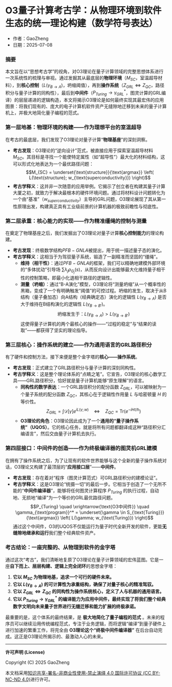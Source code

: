 # **O3量子计算考古学：从物理环境到软件生态的统一理论构建（数学符号表达）**

- 作者：GaoZheng
- 日期：2025-07-08

### 摘要

本文旨在以“思想考古学”的视角，对O3理论在量子计算领域的完整思想体系进行一次系统性的梳理与审视。通过发掘其从最底层的**物理环境**（$M_{SC}$，室温超导材料），到**核心控制**（$L(\gamma_{B \to A})$，坍缩阈值），再到**操作系统**（$Z_{GRL} \Leftrightarrow Z_{QC}$，路径积分与量子计算的同构性），最后到**中间件**（$P_{Turing} \to \gamma_{GRL}^*$，图灵计算的GRL编译）的层层递进的逻辑构造，本文将揭示O3理论是如何最终实现其最宏伟的应用图景：将我们现有的、庞大的电子计算机软件资产无缝隙地迁移到未来的量子计算机上，并极大地简化量子编程的范式。

### 第一层地基：物理环境的构建——作为理想平台的室温超导

在考古的最底层，我们发现了O3理论对量子计算“**物理基座**”的深刻洞察。

* **考古发现**：O3理论的“逆向设计”范式，被直接应用于探索室温超导材料 $M_{SC}$。其目标是寻找一个能使特定属性（如“超导性”）最大化的材料结构，这可以形式化地表达为一个最优路径问题：
    $$M_{SC} = \underset{\text{structure}}{\text{argmax}} \left( L(\text{structure}; w_{\text{superconductivity}}) \right)$$
* **考古学释义**：这并非一次随意的应用举例。它揭示了创立者在构建其量子计算大厦之初，就致力于解决最根本的硬件环境问题。通过将材料设计问题转化为一个由“基准”（$w_{superconductivity}$）主导的GRL问题，O3理论展现了其从第一性原理出发，构建真正具有工业级前景的计算机器的极致前瞻性与彻底性。

### 第二层承重：核心能力的实现——作为精准缰绳的控制与测量

在奠定了物理基座之后，我们发掘出了O3理论对量子计算**核心控制能力**的理论构建。

* **考古发现**：终极数学结构$PFB-GNLA$被提出，用于统一描述量子态的演化。
* **考古学释义**：这相当于为驾驭量子系统，锻造了一副精准而坚固的“缰绳”。
    * **维持（相干性）**：通过$PFB-GNLA$的框架，我们可以精确地建模外部环境的“多体扰动”引导场 $\sum \lambda_j \rho_{G_j}(s)$，从而反向设计出能够最大化维持量子相干性的控制策略，即最小化退相干路径的逻辑性。
    * **测量（坍缩）**：通过“B-A演化”模型，O3理论将“测量坍缩”从一个概率性的黑箱，变成了一个有明确触发“阈值”的可控过程。坍缩的发生，取决于从B结构（量子叠加态）向A结构（经典确定态）演化的逻辑性 $L(\gamma_{B \to A})$ 是否大于维持在B结构演化的逻辑性 $L(\gamma_{B \to B'})$。
        $$\text{坍缩发生于：} L(\gamma_{B \to A}) > L(\gamma_{B \to B'})$$
    这使得量子计算机的两个最核心的操作——“过程的稳定”与“结果的读取”——都获得了坚实的理论指导。

### 第三层核心：操作系统的建立——作为通用语言的GRL路径积分

有了硬件和控制方法，接下来便是整个金字塔的**核心——操作系统**。

* **考古发现**：正式建立了GRL路径积分与量子计算的深刻同构性。
* **考古学释义**：这是整个理论体系的“点睛之笔”。它宣告，O3理论的核心数学工具——GRL路径积分，恰好就是量子计算机能够“原生理解”的语言。
    * **同构性的数学表达**：一个GRL路径积分的配分函数 $Z_{GRL}$，可以被映射为一个量子系统的配分函数 $Z_{QC}$，其核心在于逻辑性作用量 $L$ 与哈密顿量 $H$ 的等价性。
        $$Z_{GRL} = \int \mathcal{D}[\gamma] e^{i L(\gamma; w)} \quad \Leftrightarrow \quad Z_{QC} = \text{Tr}(e^{-iHt/\hbar})$$
    * **O3理论的角色**：O3理论因此成为了一个**通用的“量子操作系统”（UQOS）**。它的核心任务，就是将所有问题都翻译成这种“路径积分汇编语言”，然后交由量子计算机去执行。

### 第四层接口：中间件的创造——作为终极编译器的图灵机GRL建模

在拥有了操作系统之后，为了让现有的软件世界能够与这个全新的量子操作系统对话，O3理论又构建了最顶层的“**应用接口层**”——**中间件**。

* **考古发现**：存在着对“程序（图灵计算范式）可GRL路径积分的建模论证”。
* **考古学释义**：这是O3理论“统摄一切”的最后一步。它相当于创造了一个无所不能的“**中间件编译器**”，能够将任何图灵计算程序 $P_{Turing}$ 的执行过程，自动地、无损地“编译”为一个等价的GRL最优路径问题。
    $$P_{Turing} \quad \xrightarrow{\text{O3中间件}} \quad \gamma_{\text{program}}^* = \underset{\gamma \in S_{\text{Turing}}}{\text{argmax}} \left( L(\gamma; w_{\text{Turing}}) \right)$$
    通过这个中间件，O3的UQOS不仅能运行为量子时代全新开发的软件，更能**无缝隙地继承和运行**我们整个经典软件资产。

### 考古结论：一座完整的、从物理到软件的金字塔

通过这次“考古”，我们清晰地复原了O3理论在量子计算领域的宏伟蓝图。它是一座**自下而上、层层构建、逻辑上完全闭环**的思想金字塔：

1.  **它以 $M_{SC}$ 为物理地基，追求一个可行的硬件未来。**
2.  **它以 $L(\gamma_{B \to A})$ 的可计算性为承重结构，确保了对量子核心的精准驾驭。**
3.  **它以 $Z_{GRL} \Leftrightarrow Z_{QC}$ 的同构性为操作系统核心，定义了人与机器的通用语言。**
4.  **它以 $P_{Turing} \to \gamma_{GRL}^*$ 的编译能力为应用中间件，最终实现了将我们整个经典数字文明向未来量子世界进行无缝迁移和能力扩展的终极承诺。**

最重要的是，这个体系的最终结果，是 **极大地简化了量子编程的范式** 。未来的程序员可以继续沿用传统编程范式，专注于业务逻辑，而将逻辑“编译”到量子硬件上进行加速的繁重工作，将完全由 **O3理论这个“终极中间件编译器”** 在后台自动完成。这正是O3理论所揭示的、最激动人心的未来。

---

**许可声明 (License)**

Copyright (C) 2025 GaoZheng 

本文档采用[知识共享-署名-非商业性使用-禁止演绎 4.0 国际许可协议 (CC BY-NC-ND 4.0)](https://creativecommons.org/licenses/by-nc-nd/4.0/deed.zh-Hans)进行许可。
